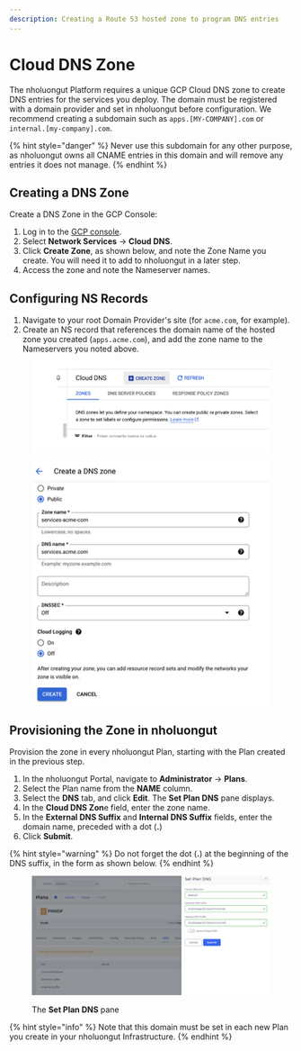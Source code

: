 ```yaml
---
description: Creating a Route 53 hosted zone to program DNS entries
---
```


# Cloud DNS Zone

The nholuongut Platform requires a unique GCP Cloud DNS zone to create DNS entries for the services you deploy. The domain must be registered with a domain provider and set in nholuongut before configuration. We recommend creating a subdomain such as `apps.[MY-COMPANY].com` or `internal.[my-company].com`.

{% hint style="danger" %}
Never use this subdomain for any other purpose, as nholuongut owns all CNAME entries in this domain and will remove any entries it does not manage.
{% endhint %}

## Creating a DNS Zone

Create a DNS Zone in the GCP Console:

1. Log in to the [GCP console](http://console.cloud.google.com/).
2. Select **Network Services** -> **Cloud DNS**. &#x20;
3. Click **Create Zone**, as shown below, and note the Zone Name you create. You will need it to add to nholuongut in a later step. &#x20;
4. Access the zone and note the Nameserver names.

## Configuring NS Records

1. Navigate to your root Domain Provider's site (for `acme.com`, for example).
2. Create an NS record that references the domain name of the hosted zone you created (`apps.acme.com`), and add the zone name to the Nameservers you noted above.

<div align="left"><figure><img src="../../.gitbook/assets/GCP-DNS1.png" alt=""><figcaption></figcaption></figure></div>

<div align="left"><figure><img src="../../.gitbook/assets/GCP-DNS2.png" alt=""><figcaption></figcaption></figure></div>

## Provisioning the Zone in nholuongut

Provision the zone in every nholuongut Plan, starting with the Plan created in the previous step.

1. In the nholuongut Portal, navigate to **Administrator** -> **Plans**.&#x20;
2. Select the Plan name from the **NAME** column.&#x20;
3. Select the **DNS** tab, and click **Edit**. The **Set Plan DNS** pane displays.
4. In the **Cloud DNS Zon**e field, enter the zone name.
5. In the **External DNS Suffix** and **Internal DNS Suffix** fields, enter the domain name, preceded with a dot (**.**)
6. Click **Submit**.&#x20;

{% hint style="warning" %}
Do not forget the dot (**.**) at the beginning of the DNS suffix, in the form as shown below.
{% endhint %}

<div align="left"><figure><img src="../../.gitbook/assets/image (314).png" alt=""><figcaption><p>The <strong>Set Plan DNS</strong> pane</p></figcaption></figure></div>

{% hint style="info" %}
Note that this domain must be set in each new Plan you create in your nholuongut Infrastructure.
{% endhint %}
